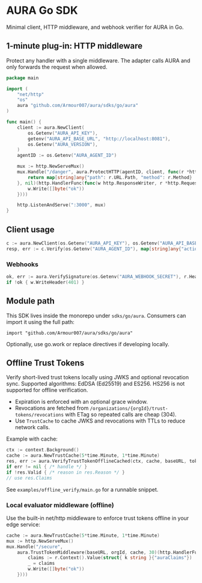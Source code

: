 # AURA Go SDK

Minimal client, HTTP middleware, and webhook verifier for AURA in Go.

## 1‑minute plug‑in: HTTP middleware

Protect any handler with a single middleware. The adapter calls AURA and only forwards the request when allowed.

```go
package main

import (
	"net/http"
	"os"
	aura "github.com/Armour007/aura/sdks/go/aura"
)

func main() {
	client := aura.NewClient(
		os.Getenv("AURA_API_KEY"),
		getenv("AURA_API_BASE_URL", "http://localhost:8081"),
		os.Getenv("AURA_VERSION"),
	)
	agentID := os.Getenv("AURA_AGENT_ID")

	mux := http.NewServeMux()
	mux.Handle("/danger", aura.ProtectHTTP(agentID, client, func(r *http.Request) any {
		return map[string]any{"path": r.URL.Path, "method": r.Method}
	}, nil)(http.HandlerFunc(func(w http.ResponseWriter, r *http.Request) {
		w.Write([]byte("ok"))
	})))

	http.ListenAndServe(":3000", mux)
}
```

## Client usage

```go
c := aura.NewClient(os.Getenv("AURA_API_KEY"), os.Getenv("AURA_API_BASE_URL"), os.Getenv("AURA_VERSION"))
resp, err := c.Verify(os.Getenv("AURA_AGENT_ID"), map[string]any{"action": "deploy:prod"})
```

### Webhooks

```go
ok, err := aura.VerifySignature(os.Getenv("AURA_WEBHOOK_SECRET"), r.Header.Get("AURA-Signature"), body, 0)
if !ok { w.WriteHeader(401) }
```

## Module path
This SDK lives inside the monorepo under `sdks/go/aura`. Consumers can import it using the full path:

```
import "github.com/Armour007/aura/sdks/go/aura"
```

Optionally, use go.work or replace directives if developing locally.

## Offline Trust Tokens

Verify short-lived trust tokens locally using JWKS and optional revocation sync. Supported algorithms: EdDSA (Ed25519) and ES256. HS256 is not supported for offline verification.

- Expiration is enforced with an optional grace window.
- Revocations are fetched from `/organizations/{orgId}/trust-tokens/revocations` with ETag so repeated calls are cheap (304).
- Use `TrustCache` to cache JWKS and revocations with TTLs to reduce network calls.

Example with cache:

```go
ctx := context.Background()
cache := aura.NewTrustCache(5*time.Minute, 1*time.Minute)
res, err := aura.VerifyTrustTokenOfflineCached(ctx, cache, baseURL, token, orgId, 10)
if err != nil { /* handle */ }
if !res.Valid { /* reason in res.Reason */ }
// use res.Claims
```

See `examples/offline_verify/main.go` for a runnable snippet.

### Local evaluator middleware (offline)

Use the built-in net/http middleware to enforce trust tokens offline in your edge service:

```go
cache := aura.NewTrustCache(5*time.Minute, 1*time.Minute)
mux := http.NewServeMux()
mux.Handle("/secure",
	aura.TrustTokenMiddleware(baseURL, orgId, cache, 30)(http.HandlerFunc(func(w http.ResponseWriter, r *http.Request){
		claims := r.Context().Value(struct{ k string }{"auraClaims"})
		_ = claims
		w.Write([]byte("ok"))
	})))
```
